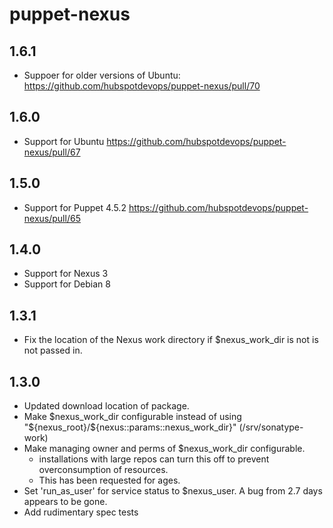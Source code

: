 puppet-nexus
===

1.6.1
--
 * Suppoer for older versions of Ubuntu: https://github.com/hubspotdevops/puppet-nexus/pull/70

1.6.0
--
 * Support for Ubuntu https://github.com/hubspotdevops/puppet-nexus/pull/67

1.5.0
---
 * Support for Puppet 4.5.2 https://github.com/hubspotdevops/puppet-nexus/pull/65

1.4.0
---
 * Support for Nexus 3
 * Support for Debian 8

1.3.1
---
* Fix the location of the Nexus work directory if $nexus_work_dir is not is not passed in.

1.3.0
---
* Updated download location of package.
* Make $nexus_work_dir configurable instead of using "${nexus_root}/${nexus::params::nexus_work_dir}" (/srv/sonatype-work)
* Make managing owner and perms of $nexus_work_dir configurable.
    * installations with large repos can turn this off to prevent overconsumption of resources.
    * This has been requested for ages.
* Set 'run_as_user' for service status to $nexus_user.  A bug from 2.7 days appears to be gone.
* Add rudimentary spec tests
